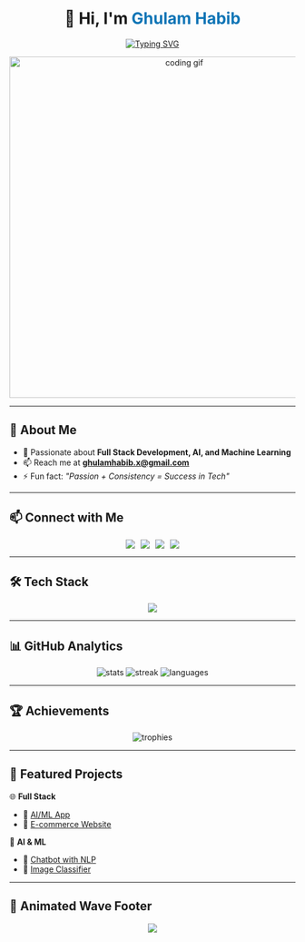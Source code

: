 <!-- Profile Header with Animated Typing -->
<h1 align="center">👋 Hi, I'm <span style="color:#0e75b6;">Ghulam Habib</span></h1>
<p align="center">
  <a href="https://git.io/typing-svg">
    <img src="https://readme-typing-svg.demolab.com?font=Fira+Code&pause=1000&color=0E75B6&center=true&vCenter=true&width=600&lines=💻+Software+Engineer;🌐+Full+Stack+Developer;🤖+AI+%26+ML+Enthusiast;🇵🇰+From+Pakistan" alt="Typing SVG" />
  </a>
</p>

<!-- Banner / GIF -->
<p align="center">
  <img src="https://media.giphy.com/media/qgQUggAC3Pfv687qPC/giphy.gif" width="600" alt="coding gif">
</p>

---

## 🌟 About Me
- 🎯 Passionate about **Full Stack Development, AI, and Machine Learning**  
- 📫 Reach me at **ghulamhabib.x@gmail.com**  
- ⚡ Fun fact: *"Passion + Consistency = Success in Tech"*  

---

## 📫 Connect with Me  
<div align="center" style="display:flex; gap:10px; justify-content:center; flex-wrap:wrap;">
  <a href="mailto:ghulamhabib.x@gmail.com"><img src="https://img.shields.io/badge/Gmail-D14836?style=for-the-badge&logo=gmail&logoColor=white"/></a>
  <a href="https://linkedin.com/in/YOUR-LINKEDIN"><img src="https://img.shields.io/badge/LinkedIn-0A66C2?style=for-the-badge&logo=linkedin&logoColor=white"/></a>
  <a href="https://twitter.com/YOUR-TWITTER"><img src="https://img.shields.io/badge/Twitter-1DA1F2?style=for-the-badge&logo=twitter&logoColor=white"/></a>
  <a href="https://github.com/habibx792"><img src="https://img.shields.io/badge/GitHub-171515?style=for-the-badge&logo=github&logoColor=white"/></a>
</div>

---

## 🛠️ Tech Stack
<p align="center">
  <img src="https://skillicons.dev/icons?i=cpp,cs,css,git,html,js,linux,mysql,nodejs,python,react,docker,aws,flutter,firebase,tailwind,ts" />
</p>

---

## 📊 GitHub Analytics
<p align="center">
  <img src="https://github-readme-stats.vercel.app/api?username=habibx792&show_icons=true&theme=tokyonight&hide_border=true" alt="stats"/>
  <img src="https://github-readme-streak-stats.herokuapp.com?user=habibx792&theme=tokyonight&hide_border=true" alt="streak"/>
  <img src="https://github-readme-stats.vercel.app/api/top-langs/?username=habibx792&layout=compact&theme=tokyonight&hide_border=true" alt="languages"/>
</p>

---

## 🏆 Achievements
<p align="center">
  <img src="https://github-profile-trophy.vercel.app/?username=habibx792&theme=matrix&margin-w=15&margin-h=15&no-frame=true" alt="trophies"/>
</p>

---

## 🚀 Featured Projects
🌐 **Full Stack**  
- 🔹 [AI/ML App](https://github.com/yourrepo)  
- 🔹 [E-commerce Website](https://github.com/yourrepo)  

🤖 **AI & ML**  
- 🔹 [Chatbot with NLP](https://github.com/yourrepo)  
- 🔹 [Image Classifier](https://github.com/yourrepo)  

---

## 🎨 Animated Wave Footer
<p align="center">
  <img src="https://capsule-render.vercel.app/api?type=waving&color=0e75b6&height=100&section=footer"/>
</p>
